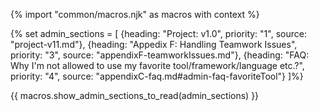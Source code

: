 {% import "common/macros.njk" as macros with context %}

{% set admin_sections = [
  {heading: "Project: v1.0", priority: "1", source: "project-v11.md"},
  {heading: "Appedix F: Handling Teamwork Issues", priority: "3", source: "appendixF-teamworkIssues.md"},
  {heading: "FAQ: Why I'm not allowed to use my favorite tool/framework/language etc.?", priority: "4", source: "appendixC-faq.md#admin-faq-favoriteTool"}
]%}

{{ macros.show_admin_sections_to_read(admin_sections) }}